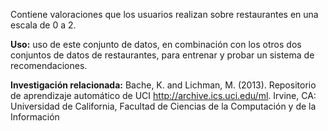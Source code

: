 Contiene valoraciones que los usuarios realizan sobre restaurantes en una escala de 0 a 2.<p> </p><b>Uso:</b> uso de este conjunto de datos, en combinación con los otros dos conjuntos de datos de restaurantes, para entrenar y probar un sistema de recomendaciones. <p> </p><b>Investigación relacionada:</b> Bache, K. and Lichman, M. (2013). Repositorio de aprendizaje automático de UCI <a href="http://archive.ics.uci.edu/ml">http://archive.ics.uci.edu/ml</a>. Irvine, CA: Universidad de California, Facultad de Ciencias de la Computación y de la Información

<!---HONumber=July15_HO4-->